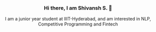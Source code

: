 <h3 align="center"> Hi there, I am Shivansh S. 👋 </h3>

<p align='center'> I am a junior year student at IIIT-Hyderabad, and am interested in NLP, Competitive Programming and Fintech</p>


